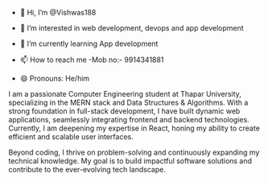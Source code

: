 - 👋 Hi, I’m @Vishwas188
- 👀 I’m interested in web development, devops and app development
- 🌱 I’m currently learning App development

- 📫 How to reach me -Mob no:- 9914341881
- 😄 Pronouns: He/him

I am a passionate Computer Engineering student at Thapar University, specializing in the MERN stack and Data Structures & Algorithms. With a strong foundation in full-stack development, I have built dynamic web applications, seamlessly integrating frontend and backend technologies. Currently, I am deepening my expertise in React, honing my ability to create efficient and scalable user interfaces.

Beyond coding, I thrive on problem-solving and continuously expanding my technical knowledge. My goal is to build impactful software solutions and contribute to the ever-evolving tech landscape.
